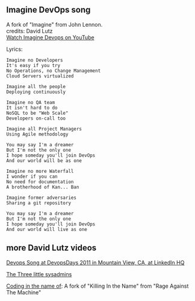## Imagine DevOps song

A fork of "Imagine" from John Lennon.   
credits: David Lutz  
[Watch Imagine Devops on YouTube](https://www.youtube.com/watch?v=iYLxw6OsZug)    

Lyrics:    

```
Imagine no Developers   
It's easy if you try   
No Operations, no Change Management   
Cloud Servers virtualized   
 
Imagine all the people   
Deploying continuously   
   
Imagine no QA team  
It isn't hard to do   
NoSQL to be "Web Scale"   
Developers on-call too  

Imagine all Project Managers   
Using Agile methodology   

You may say I'm a dreamer   
But I'm not the only one   
I hope someday you'll join DevOps   
And our world will be as one   
  
Imagine no more Waterfall  
I wonder if you can   
No need for documentation  
A brotherhood of Kan... Ban   
  
Imagine former adversaries  
Sharing a git repository  
  
You may say I'm a dreamer   
But I'm not the only one   
I hope someday you'll join DevOps   
And our world will live as one   
```  

##  more David Lutz videos

[Devops Song at DevopsDays 2011 in Mountain View, CA, at LinkedIn HQ](https://vimeo.com/25260799)   
       
[The Three little sysadmins](https://www.youtube.com/watch?v=-YiIME7E4DQ)   

[Coding in the name of](https://www.youtube.com/watch?v=2v4ig4xPmXk): A fork of "Killing In the Name" from "Rage Against The Machine" 


